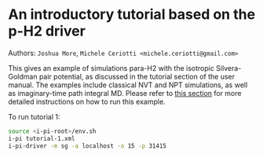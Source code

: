 An introductory tutorial based on the p-H2 driver
=================================================

Authors: `Joshua More`, `Michele Ceriotti <michele.ceriotti@gmail.com>`


This gives an example of simulations para-H2 with the isotropic Silvera-Goldman pair
potential, as discussed in the tutorial section of the user manual. The examples include
classical NVT and NPT simulations, as well as imaginary-time path integral MD. 
Please refer to [this section](https://ipi-code.org/i-pi/tutorials.html)
for more detailed instructions on how to run this example.

To run tutorial 1:

```bash
source <i-pi-root>/env.sh
i-pi tutorial-1.xml
i-pi-driver -m sg -a localhost -o 15 -p 31415
```
